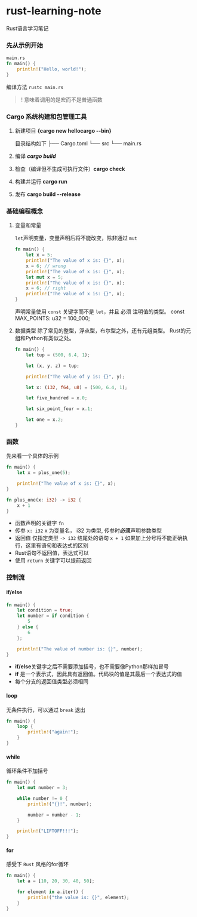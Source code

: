 # rust-learning-note

Rust语言学习笔记

### 先从示例开始

```rust
main.rs
fn main() {
    println!("Hello, world!");
}
```

编译方法 `rustc main.rs `
> ! 意味着调用的是宏而不是普通函数 

### Cargo 系统构建和包管理工具

1. 新建项目 **{cargo new hellocargo --bin}**

    目录结构如下
         ├── Cargo.toml
         └── src
                 └── main.rs

2.  编译  _**cargo build**_
3.  检查（编译但不生成可执行文件）**cargo check**
4.  构建并运行  **cargo run**
5.  发布 **cargo build --release**

### 基础编程概念

1. 变量和常量

    `let`声明变量，变量声明后将不能改变，除非通过 `mut`
    ```rust
    fn main() {
        let x = 5;
        println!("The value of x is: {}", x);
        x = 6; // wrong
        println!("The value of x is: {}", x);
        let mut x = 5;
        println!("The value of x is: {}", x);
        x = 6; // right
        println!("The value of x is: {}", x);
    }
    ```
    声明常量使用 `const` 关键字而不是 `let`，并且 必须 注明值的类型。
    const MAX_POINTS: u32 = 100_000;
2. 数据类型
    除了常见的整型，浮点型，布尔型之外，还有元组类型。
    Rust的元组和Python有类似之处。

    ```rust
    fn main() {
        let tup = (500, 6.4, 1);
    
        let (x, y, z) = tup;
    
        println!("The value of y is: {}", y);
    
        let x: (i32, f64, u8) = (500, 6.4, 1);
    
        let five_hundred = x.0;
    
        let six_point_four = x.1;
    
        let one = x.2;
    }
    ```

### 函数

先来看一个具体的示例

```rust
fn main() {
    let x = plus_one(5);

    println!("The value of x is: {}", x);
}

fn plus_one(x: i32) -> i32 {
    x + 1
}
```

- 函数声明的关键字 `fn`
- 传参 `x: i32` x 为变量名， i32 为类型, 传参时**必须**声明参数类型
- 返回值 仅指定类型 `-> i32` 结尾处的语句 `x + 1` 如果加上分号将不能正确执行，这里有语句和表达式的区别
- Rust语句不返回值，表达式可以
- 使用 `return` 关键字可以提前返回

### 控制流

#### if/else

```rust
fn main() {
    let condition = true;
    let number = if condition {
        5
    } else {
        6
    };

    println!("The value of number is: {}", number);
}
```

- **if/else**关键字之后不需要添加括号，也不需要像Python那样加冒号
- **if** 是一个表示式，因此具有返回值。代码块的值是其最后一个表达式的值
- 每个分支的返回值类型必须相同

#### loop

无条件执行，可以通过 `break` 退出

```rust
fn main() {
    loop {
        println!("again!");
    }
}
```

#### while

循环条件不加括号

```rust
fn main() {
    let mut number = 3;

    while number != 0 {
        println!("{}!", number);

        number = number - 1;
    }

    println!("LIFTOFF!!!");
}
```

#### for

感受下 `Rust` 风格的for循环

```rust
fn main() {
    let a = [10, 20, 30, 40, 50];

    for element in a.iter() {
        println!("the value is: {}", element);
    }
}
```
